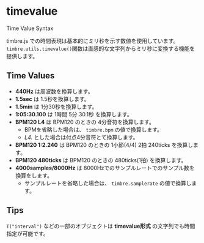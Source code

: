 timevalue
=========
Time Value Syntax

timbre.js での時間表現は基本的にミリ秒を示す数値を使用しています。`timbre.utils.timevalue()`関数は直感的な文字列からミリ秒に変換する機能を提供します。

## Time Values ##
- **440Hz** は周波数を換算します。
- **1.5sec** は 1.5秒を換算します。
- **1.5min** は 1分30秒を換算します。
- **1:05:30.100** は 1時間 5分 30.1秒 を換算します。
- **BPM120 L4** は BPM120 のときの 4分音符を換算します。
  - BPMを省略した場合は、 `timbre.bpm` の値で換算します。
  - *L4.* とした場合は付点4分音符とて換算します。
- **BPM120 1:2.240** は BPM120 のときの 1小節(4/4) 2拍 240ticks を換算します。
- **BPM120 480ticks** は BPM120 のときの 480ticks(1拍) を換算します。
- **4000samples/8000Hz** は 8000Hzでのサンプルレートでのサンプル数を換算をします。
  - サンプルレートを省略した場合は、 `timbre.samplerate` の値で換算します。
  
## Tips ##
`T("interval")` などの一部のオブジェクトは **timevalue形式** の文字列でも時間指定が可能です。


